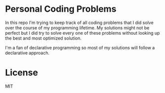 # Personal Coding Problems

In this repo I'm trying to keep track of all coding problems that I did solve over the course of my programming lifetime.
My solutions might not be perfect but I did try to solve every one of these problems without looking up the best and most optimized solution.

I'm a fan of declarative programming so most of my solutions will follow a declarative approach.

# License

MIT
